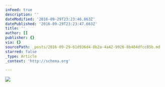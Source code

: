 ```yaml
---
inFeed: true
description: ''
dateModified: '2016-09-29T23:23:46.863Z'
datePublished: '2016-09-29T23:23:47.663Z'
title: ''
author: []
publisher: {}
via: {}
sourcePath: _posts/2016-09-29-61d936d4-8b2a-4a42-9926-8b404dfcc85b.md
starred: false
_type: Article
_context: 'http://schema.org'

---
```

<article style=""><img src="https://the-grid-user-content.s3-us-west-2.amazonaws.com/1687cbd5-79bf-419a-a4ae-30f1a5431b98.jpg" /></article>